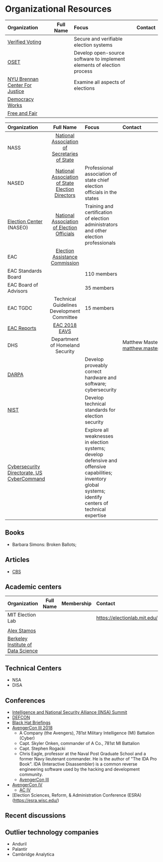 #  Organizational Resources

Organization | Full Name | Focus | Contact
:--- | :---: | :--- | :---
[Verified Voting](https://www.verifiedvoting.org/) | |Secure and verifiable election systems |
[OSET]() | |Develop open-source software to implement elements of election process |
[NYU Brennan Center For Justice ]() | |Examine all aspects of elections |
[Democracy Works](https://www.democracy.works/)   |   |   |
[Free and Fair](https://github.com/FreeAndFair/ColoradoRLA) |   |   |



Organization | Full Name | Focus | Contact
:--- | :---: | :--- | :---
NASS  | [National Association of Secretaries of State](https://www.nass.org/) |   |
NASED |[National Association of State Election Directors](https://www.nased.org/)   |   Professional association of state chief election officials in the states |
[Election Center](https://www.electioncenter.org/) (NASEO)  | [National Association of Election Officials]()  | Training and certification of election administrators and other election professionals  |
EAC   | [Election Assistance Commission](https://eac.gov)   |   |
EAC Standards Board   |   | 110 members  |
EAC Board of Advisors   |   |  35 members |
EAC TGDC   | Technical Guidelines Development Committee   |15 members   |
[EAC Reports](https://www.eac.gov/research-and-data/studies-and-reports/)  | [EAC 2018 EAVS](https://www.eac.gov/assets/1/6/2018_EAVS_Report.pdf) |   |
DHS   | Department of Homeland Security   |   |Matthew Masterson matthew.masterson@hq.dhs.gov
[DARPA](https://www.darpa.mil/about-us/about-darpa)  |   | Develop proveably correct hardware and software; cybersecurity  |
[NIST](https://www.nist.gov/)|   | Develop technical standards for election security   |
[Cybersecurity Directorate, US CyberCommand]()  |   |Explore all weaknesses in election systems; develop defensive and offensive capabilities; inventory global systems; identify centers of technical expertise   |


## Books
  - Barbara Simons: Broken Ballots;

## Articles
  - [CBS](https://www.cbsnews.com/news/the-nsa-prepares-to-defend-2020-elections-drawing-lessons-from-2018-midterms/)


## Academic centers
Organization | Full Name | Membership | Contact
:--- | :---: | :--- | :---
MIT Election Lab  |   |   |  https://electionlab.mit.edu/
  |   |   |
[Alex Stamos](https://en.wikipedia.org/wiki/Alex_Stamos)|||
[Berkeley Institute of Data Science](https://bids.berkeley.edu/)|||


## Technical Centers
  - NSA
  - DISA

## Conferences
  - [Intelligence and National Security Alliance (INSA) Summit]()
  - [DEFCON]()
  - [Black Hat Briefings](https://en.wikipedia.org/wiki/Black_Hat_Briefings)
  - [AvengerCon III 2018](https://www.army.mil/article/214354/avengercon_iii_the_hacker_training_event_for_todays_cyber_warrior)
    - A Company (the Avengers), 781st Military Intelligence (MI) Battalion (Cyber)
    - Capt. Skyler Onken, commander of A Co., 781st MI Battalion
    - Capt. Stephen Rogacki
    - Chris Eagle, professor at the Naval Post Graduate School and a former Navy lieutenant commander. He is the author of "The IDA Pro Book". IDA (Interactive Disassembler) is a common reverse engineering software used by the hacking and development community.
    - [AvengerCon III](https://arstechnica.com/information-technology/2019/05/spot-the-not-fed-a-day-at-avengercon-the-armys-answer-to-hacker-conferences/)
- [AvengerCon IV](https://www.facebook.com/780MIBDE/posts/mark-your-calendars-avengercon-iv-is-october-17-18-avengercon-is-a-free-hacker-e/2242803835830990/)
  - [AC IV](http://www.govevents.com/details/34293/avengercon-iv/)
-  [Election Sciences, Reform, & Administration Conference (ESRA)(https://esra.wisc.edu/)

## Recent discussions

## Outlier technology companies
- Anduril
- Palantir
- Cambridge Analytica

